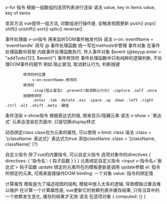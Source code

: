 v-for 指令
    根据一组数组的选项列表进行渲染
    语法
        value, key in items
        value, key of items

变异方法
    vue提供一组方法, 对数组进行操作是, 会触发视图更新
    push() pop() shift() unshift() sort() splic() reverse()

事件处理器
    v-on指令
        用来监听DOM事件触发代码
        语法
            v-on: eventName = 'eventHandle'
        简写 @
        事件处理函数
            统一写在methods中管理
        事件对象
            在事件处理函数中获取
            内联事件处理函数执行, 传入事件对象 $event (@keyup.enter = "addTodo(123, $event)")
        事件修饰符
            事件处理函数中只有纯粹的逻辑判断, 不处理DOM事件的细节
            例如 阻止冒泡, 取消默认行为, 判断按键

            修饰符的位置
                v-on:eventName.修饰符
            修饰符
                .stop(阻止冒泡) .prevent(取消默认行为) .capture .self .once
            按键修饰符
                .enter .tab .delete .esc .space .up .down .left .right .ctrl .alt .shift .meta .键值

条件渲染
    v-show指令
        根据表达式的值, 用来显示/隐藏元素
        语法
            v-show = '表达式'
        元素会渲染在页面中, 只是切换display样式

动态绑定class
    class也为元素的属性, 可以使用 v-bind: class
    语法
        :class = '{className: 表达式}' 表达式为true 添加className
        :class = '[className, className]' [?]

自定义指令
    除了vue的内置指令, 可以自定义指令
    选项对象中的directives
        {
            directives: {
                '指令名': {
                    钩子函数
                }
            }
        }
        元素绑定自定义指令
        <input v-指令名='表达式'>
    钩子函数
        update 绑定的元素所在的模板更新是调用
        update参数 
            el: 指令所绑定的元素, 可用来直接操作DOM
            binding: 一个对象
                value: 指令的绑定值

计算属性
    模板是为了描述视图的结构, 模板中放入太多的逻辑, 导致模板过重且难以维护
    在计算一个计算属性是, vue更新它的依赖列表并缓存结果, 只有当其中的一个依赖发生变化, 缓存的结果才无效
    语法
        在选项对象
        {
            computed: {}
        }